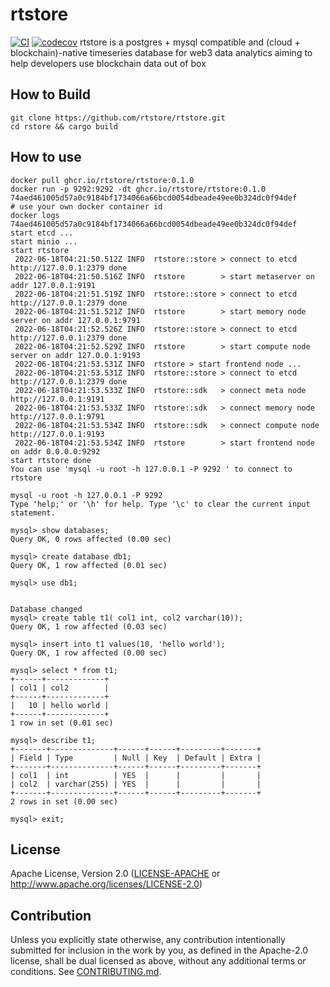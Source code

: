 # rtstore

[![CI](https://github.com/rtstore/rtstore/workflows/CI/badge.svg)](https://github.com/rtstore/rtstore/actions)
[![codecov](https://codecov.io/gh/rtstore/rtstore/branch/main/graph/badge.svg?token=A2P47OWC5H)](https://codecov.io/gh/rtstore/rtstore)
rtstore is a postgres + mysql compatible and (cloud + blockchain)-native timeseries database for web3 data analytics aiming to help developers use blockchain data out of box

## How to Build

```commandline
git clone https://github.com/rtstore/rtstore.git
cd rstore && cargo build
```

## How to use

```commandline
docker pull ghcr.io/rtstore/rtstore:0.1.0
docker run -p 9292:9292 -dt ghcr.io/rtstore/rtstore:0.1.0
74aed461005d57a0c9184bf1734066a66bcd0054dbeade49ee0b324dc0f94def
# use your own docker container id
docker logs 74aed461005d57a0c9184bf1734066a66bcd0054dbeade49ee0b324dc0f94def
start etcd ...
start minio ...
start rtstore
 2022-06-18T04:21:50.512Z INFO  rtstore::store > connect to etcd http://127.0.0.1:2379 done
 2022-06-18T04:21:50.516Z INFO  rtstore        > start metaserver on addr 127.0.0.1:9191
 2022-06-18T04:21:51.519Z INFO  rtstore::store > connect to etcd http://127.0.0.1:2379 done
 2022-06-18T04:21:51.521Z INFO  rtstore        > start memory node server on addr 127.0.0.1:9791
 2022-06-18T04:21:52.526Z INFO  rtstore::store > connect to etcd http://127.0.0.1:2379 done
 2022-06-18T04:21:52.529Z INFO  rtstore        > start compute node server on addr 127.0.0.1:9193
 2022-06-18T04:21:53.531Z INFO  rtstore > start frontend node ...
 2022-06-18T04:21:53.531Z INFO  rtstore::store > connect to etcd http://127.0.0.1:2379 done
 2022-06-18T04:21:53.533Z INFO  rtstore::sdk   > connect meta node http://127.0.0.1:9191
 2022-06-18T04:21:53.533Z INFO  rtstore::sdk   > connect memory node http://127.0.0.1:9791
 2022-06-18T04:21:53.534Z INFO  rtstore::sdk   > connect compute node http://127.0.0.1:9193
 2022-06-18T04:21:53.534Z INFO  rtstore        > start frontend node on addr 0.0.0.0:9292
start rtstore done
You can use 'mysql -u root -h 127.0.0.1 -P 9292 ' to connect to rtstore

mysql -u root -h 127.0.0.1 -P 9292
Type 'help;' or '\h' for help. Type '\c' to clear the current input statement.

mysql> show databases;
Query OK, 0 rows affected (0.00 sec)

mysql> create database db1;
Query OK, 1 row affected (0.01 sec)

mysql> use db1;


Database changed
mysql> create table t1( col1 int, col2 varchar(10));
Query OK, 1 row affected (0.03 sec)

mysql> insert into t1 values(10, 'hello world');
Query OK, 1 row affected (0.00 sec)

mysql> select * from t1;
+------+-------------+
| col1 | col2        |
+------+-------------+
|   10 | hello world |
+------+-------------+
1 row in set (0.01 sec)

mysql> describe t1;
+-------+--------------+------+------+---------+-------+
| Field | Type         | Null | Key  | Default | Extra |
+-------+--------------+------+------+---------+-------+
| col1  | int          | YES  |      |         |       |
| col2  | varchar(255) | YES  |      |         |       |
+-------+--------------+------+------+---------+-------+
2 rows in set (0.00 sec)

mysql> exit;
```

## License
Apache License, Version 2.0
   ([LICENSE-APACHE](LICENSE-APACHE) or http://www.apache.org/licenses/LICENSE-2.0)

## Contribution

Unless you explicitly state otherwise, any contribution intentionally submitted
for inclusion in the work by you, as defined in the Apache-2.0 license, shall be
dual licensed as above, without any additional terms or conditions.
See [CONTRIBUTING.md](CONTRIBUTING.md).
